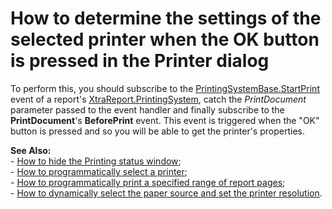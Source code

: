 # How to determine the settings of the selected printer when the OK button is pressed in the Printer dialog


<p>To perform this, you should subscribe to the <a href="http://www.devexpress.com/Help/Content.aspx?help=XtraData&document=DevExpressXtraPrintingPrintingSystemBase_StartPrinttopic.htm"><u>PrintingSystemBase.StartPrint</u></a> event of a report's <a href="http://www.devexpress.com/Help/Content.aspx?help=XtraReports&document=DevExpressXtraReportsUIXtraReport_PrintingSystemtopic.htm"><u>XtraReport.PrintingSystem</u></a>, catch the <i>PrintDocument</i> parameter passed to the event handler and finally subscribe to the <strong>PrintDocument</strong>'s <strong>BeforePrint</strong> event.  This event is triggered when the "OK" button is pressed and so you will be able to get the printer's properties.</p><p><strong>See Also:</strong><br />
- <a href="https://www.devexpress.com/Support/Center/p/A1912">How to hide the Printing status window</a>;<br />
- <a href="https://www.devexpress.com/Support/Center/p/E1766">How to programmatically select a printer</a>;<br />
- <a href="https://www.devexpress.com/Support/Center/p/E1768">How to programmatically print a specified range of report pages</a>;<br />
- <a href="https://www.devexpress.com/Support/Center/p/E332">How to dynamically select the paper source and set the printer resolution</a>.</p>

<br/>


